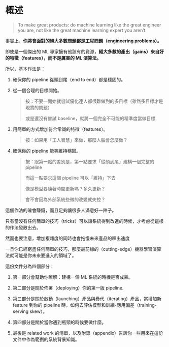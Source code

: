 # 概述

> To make great products: do machine learning like the great engineer you are, not like the great machine learning expert you aren’t.

事實上，**你將會面對的絕大多數問題都是工程問題（engineering problems）。**

即使是一個傑出的 ML 專家擁有他該有的資源，**絕大多數的產出（gains）來自好的特徵（features），而不是厲害的 ML 演算法。**

所以，基本作法是：

1. 確保你的 pipeline 從頭到尾（end to end）都是穩固的。

2. 從一個合理的目標開始。

   > 按：不要一開始就嘗試優化連人都很難做到的多目標（雖然多目標才是現實的問題）
   >
   > 或是還沒有嘗試 baseline，就將一個完全不可能的精準度當做目標

3. 用簡單的方式增加符合常識的特徵（features）。

   > 按：如果用「工人智慧」來做，那麼人腦會怎麼做？

4. 確保你的 pipeline 能夠維持穩固。

   > 按：跟第一點的差別是，第一點要求「從頭到尾」建構一個完整的 pipeline
   >
   > 而這一點要求這個 pipeline 可以「維持」下去
   >
   > 像是模型要隨著時間更新嗎？多久更新？
   >
   > 會不會因為外部系統些微的改變就失控？

這個作法的確會賺錢，而且足夠讓很多人滿意好一陣子。

只有當沒有任何簡單的技巧（tricks）可以讓系統得到改進的時候，才考慮從這樣的作法發散出去。

然而也要注意，增加複雜度的同時也會拖慢未來產品的釋出速度

一旦你已經窮盡任何簡單的技巧，那麼最前緣的（cutting-edge）機器學習演算法就可能是你未來要進入的領域了。

這份文件分為四個部分：

1. 第一部分會幫助你瞭解：建構一個 ML 系統的時機是否成熟。

2. 第二部分是關於佈署（deploying）你的第一版 pipeline.

3. 第三部分是關於啟動（launching）產品與疊代（iterating）產品，當增加新 feature 到你的 pipeline 時，如何去評估模型和訓練-應用偏差（training-serving skew）。

4. 第四部分是關於當你遇到瓶頸的時候要做什麼。

5. 最後是 related work 的清單，以及附錄（appendix）告訴你一些用來在這份文件中作為範例的系統背景知識。



